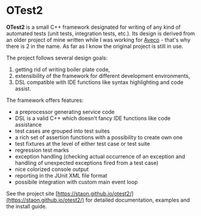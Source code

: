 # OTest2

**OTest2** is a small C++ framework designated for writing of any kind of
automated tests (unit tests, integration tests, etc.). Its design is derived
from an older project of mine written while I was working for
[Aveco](http://www.aveco.com/) - that's why there is 2 in the name. As far as
I know the original project is still in use.

The project follows several design goals:

1. getting rid of writing boiler plate code,
2. extensibility of the framework for different development environments,
3. DSL compatible with IDE functions like syntax highlighting and code assist.

The framework offers features:

* a preprocessor generating service code 
* DSL is a valid C++ which doesn't fancy IDE functions like code assistance
* test cases are grouped into test suites
* a rich set of assertion functions with a possibility to create own one
* test fixtures at the level of either test case or test suite
* regression test marks
* exception handling (checking actual occurrence of an exception and handling
  of unexpected exceptions fired from a test case)
* nice colorized console output
* reporting in the JUnit XML file format
* possibile integration with custom main event loop

See the project site [https://staon.github.io/otest2/](https://staon.github.io/otest2/)
for detailed documentation, examples and the install guide.
